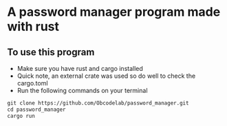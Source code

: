 # A password manager program made with rust

## To use this program

- Make sure you have rust and cargo installed
- Quick note, an external crate was used so do well to check the cargo.toml
- Run the following commands on your terminal

```md
git clone https://github.com/Obcodelab/password_manager.git
cd password_manager
cargo run
```

